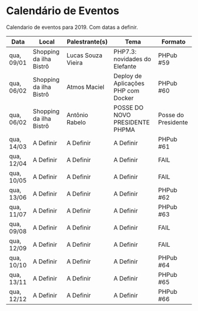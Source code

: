 Calendário de Eventos
=====================

Calendario de eventos para 2019. Com datas a definir.

| Data       | Local                   | Palestrante(s)     | Tema                                | Formato            |
|------------|-------------------------|--------------------|-------------------------------------|--------------------|
| qua, 09/01 | Shopping da ilha Bistrô | Lucas Souza Vieira | PHP7.3: novidades do Elefante       | PHPub #59          |
| qua, 06/02 | Shopping da ilha Bistrô | Atmos Maciel       | Deploy de Aplicações PHP com Docker | PHPub #60          |
| qua, 06/02 | Shopping da ilha Bistrô | Antônio Rabelo     | POSSE DO NOVO PRESIDENTE PHPMA      | Posse do Presidente|
| qua, 14/03 | A Definir               | A Definir          | A Definir                           | PHPub #61          |
| qua, 12/04 | A Definir               | A Definir          | A Definir                           | FAIL               |
| qua, 10/05 | A Definir               | A Definir          | A Definir                           | FAIL               |
| qua, 13/06 | A Definir               | A Definir          | A Definir                           | PHPub #62          |
| qua, 11/07 | A Definir               | A Definir          | A Definir                           | PHPub #63          |
| qua, 09/08 | A Definir               | A Definir          | A Definir                           | FAIL               |
| qua, 12/09 | A Definir               | A Definir          | A Definir                           | FAIL               |
| qua, 10/10 | A Definir               | A Definir          | A Definir                           | PHPub #64          |
| qua, 13/11 | A Definir               | A Definir          | A Definir                           | PHPub #65          |
| qua, 12/12 | A Definir               | A Definir          | A Definir                           | PHPub #66          |
